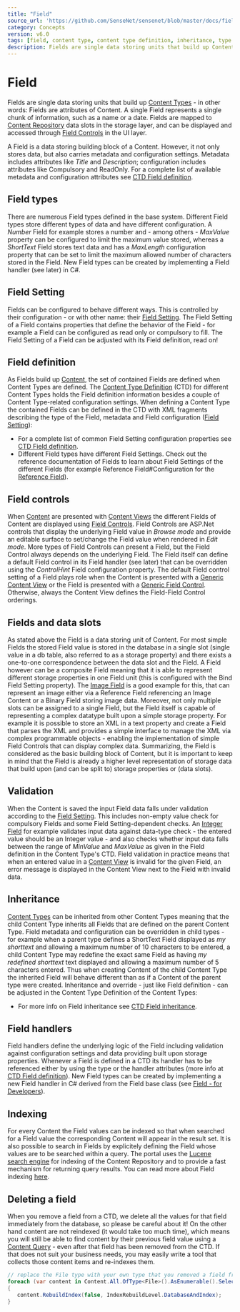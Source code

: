 ```yaml
---
title: "Field"
source_url: 'https://github.com/SenseNet/sensenet/blob/master/docs/field.md'
category: Concepts
version: v6.0
tags: [field, content type, content type definition, inheritance, type system]
description: Fields are single data storing units that build up Content Types - in other words, Fields are attributes of Content. A single Field represents a single chunk of information, such as a name or a date.
---
```


# Field

Fields are single data storing units that build up [Content Types](/docs/content-type) - in other words: Fields are attributes of Content. A single Field represents a single chunk of information, such as a name or a date. Fields are mapped to [Content Repository](/docs/content-repository) data slots in the storage layer, and can be displayed and accessed through [Field Controls](/docs/field-control) in the UI layer.

A Field is a data storing building block of a Content. However, it not only stores data, but also carries metadata and configuration settings. Metadata includes attributes like *Title* and *Description*; configuration includes attributes like Compulsory and ReadOnly. For a complete list of available metadata and configuration attributes see [CTD Field definition](/docs/ctd).

## Field types

There are numerous Field types defined in the base system. Different Field types store different types of data and have different configuration. A *Number* Field for example stores a number and - among others - *MaxValue* property can be configured to limit the maximum value stored, whereas a *ShortText* Field stores text data and has a *MaxLength* configuration property that can be set to limit the maximum allowed number of characters stored in the Field. New Field types can be created by implementing a Field handler (see later) in C#.

## Field Setting

Fields can be configured to behave different ways. This is controlled by their configuration - or with other name: their [Field Setting](/docs/field-setting). The Field Setting of a Field contains properties that define the behavior of the Field - for example a Field can be configured as read only or compulsory to fill. The Field Setting of a Field can be adjusted with its Field definition, read on!

## Field definition

As Fields build up [Content](/docs/content), the set of contained Fields are defined when Content Types are defined. The [Content Type Definition](/docs/ctd) (CTD) for different Content Types holds the Field definition information besides a couple of Content Type-related configuration settings. When defining a Content Type the contained Fields can be defined in the CTD with XML fragments describing the type of the Field, metadata and Field configuration ([Field Setting](/docs/field-setting)):

- For a complete list of common Field Setting configuration properties see [CTD Field definition](/docs/ctd).
- Different Field types have different Field Settings. Check out the reference documentation of Fields to learn about Field Settings of the different Fields (for example Reference Field#Configuration for the [Reference Field](/docs/reference-field)).

## Field controls

When [Content](/docs/content) are presented with [Content Views](/docs/content-views) the different Fields of Content are displayed using [Field Controls](/docs/field-control). Field Controls are ASP.Net controls that display the underlying Field value in *Browse mode* and provide an editable surface to set/change the Field value when rendered in *Edit mode*. More types of Field Controls can present a Field, but the Field Control always depends on the underlying Field. The Field itself can define a default Field control in its Field handler (see later) that can be overridden using the *ControlHint* Field configuration property. The default Field control setting of a Field plays role when the Content is presented with a [Generic Content View](/docs/generic-content-view) or the Field is presented with a  [Generic Field Control](/docs/genereic-field-control). Otherwise, always the Content View defines the Field-Field Control orderings.

## Fields and data slots

As stated above the Field is a data storing unit of Content. For most simple Fields the stored Field value is stored in the database in a single slot (single value in a db table, also referred to as a storage property) and there exists a one-to-one correspondence between the data slot and the Field. A Field however can be a composite Field meaning that it is able to represent different storage properties in one Field unit (this is configured with the Bind Field Setting property). The [Image Field](/docs/image-field) is a good example for this, that can represent an image either via a Reference Field referencing an Image Content or a Binary Field storing image data. Moreover, not only multiple slots can be assigned to a single Field, but the Field itself is capable of representing a complex datatype built upon a simple storage property. For example it is possible to store an XML in a text property and create a Field that parses the XML and provides a simple interface to manage the XML via complex programmable objects - enabling the implementation of simple Field Controls that can display complex data. Summarizing, the Field is considered as the basic building block of Content, but it is important to keep in mind that the Field is already a higher level representation of storage data that build upon (and can be split to) storage properties or (data slots).

## Validation

When the Content is saved the input Field data falls under validation according to the [Field Setting](/docs/field-setting). This includes non-empty value check for compulsory Fields and some Field Setting-dependent checks. An [Integer Field](/docs/integer-field) for example validates input data against data-type check - the entered value should be an Integer value - and also checks whether input data falls between the range of *MinValue* and *MaxValue* as given in the Field definition in the Content Type's CTD. Field validation in practice means that when an entered value in a [Content View](/docs/content-view) is invalid for the given Field, an error message is displayed in the Content View next to the Field with invalid data.

## Inheritance

[Content Types](/docs/content-type) can be inherited from other Content Types meaning that the child Content Type inherits all Fields that are defined on the parent Content Type. Field metadata and configuration can be overridden in child types - for example when a parent type defines a ShortText Field displayed as *my shorttext* and allowing a maximum number of 10 characters to be entered, a child Content Type may redefine the exact same Field as having *my redefined shorttext* text displayed and allowing a maximum number of 5 characters entered. Thus when creating Content of the child Content Type the inherited Field will behave different than as if a Content of the parent type were created. Inheritance and override - just like Field definition - can be adjusted in the Content Type Definition of the Content Types:

- For more info on Field inheritance see [CTD Field inheritance](/docs/ctd).

## Field handlers

Field handlers define the underlying logic of the Field including validation against configuration settings and data providing built upon storage properties. Whenever a Field is defined in a CTD its handler has to be referenced either by using the type or the handler attributes (more info at [CTD Field definition](/docs/ctd)). New Field types can be created by implementing a new Field handler in C# derived from the Field base class (see [Field - for Developers](/docs/field-for-developers)).

## Indexing

For every Content the Field values can be indexed so that when searched for a Field value the corresponding Content will appear in the result set. It is also possible to search in Fields by explicitely defining the Field whose values are to be searched within a query. The portal uses the [Lucene search engine](http://lucene.apache.org/lucene.net/) for indexing of the Content Repository and to provide a fast mechanism for returning query results. You can read more about Field indexing [here](/docs/field-indexing).

## Deleting a field

When you remove a field from a CTD, we delete all the values for that field immediately from the database, so please be careful about it! On the other hand content are not reindexed (it would take too much time), which means you will still be able to find content by their previous field value using a [Content Query](/docs/content-query) - even after that field has been removed from the CTD. If that does not suit your business needs, you may easily write a tool that collects those content items and re-indexes them.

```csharp
// replace the File type with your own type that you removed a field from
foreach (var content in Content.All.OfType<File>().AsEnumerable().Select(Create))
{
   content.RebuildIndex(false, IndexRebuildLevel.DatabaseAndIndex);
}
```